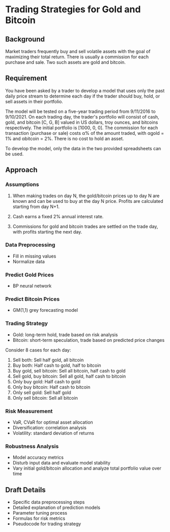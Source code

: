 # Trading Strategies for Gold and Bitcoin

## Background 

Market traders frequently buy and sell volatile assets with the goal of maximizing their total return. There is usually a commission for each purchase and sale. Two such assets are gold and bitcoin.

## Requirement

You have been asked by a trader to develop a model that uses only the past daily price stream to determine each day if the trader should buy, hold, or sell assets in their portfolio. 

The model will be tested on a five-year trading period from 9/11/2016 to 9/10/2021. On each trading day, the trader's portfolio will consist of cash, gold, and bitcoin [C, G, B] valued in US dollars, troy ounces, and bitcoins respectively. The initial portfolio is [1000, 0, 0]. The commission for each transaction (purchase or sale) costs α% of the amount traded, with αgold = 1% and αbitcoin = 2%. There is no cost to hold an asset.

To develop the model, only the data in the two provided spreadsheets can be used.

## Approach

### Assumptions

1. When making trades on day N, the gold/bitcoin prices up to day N are known and can be used to buy at the day N price. Profits are calculated starting from day N+1.

2. Cash earns a fixed 2% annual interest rate. 

3. Commissions for gold and bitcoin trades are settled on the trade day, with profits starting the next day.

### Data Preprocessing

- Fill in missing values
- Normalize data

### Predict Gold Prices

- BP neural network

### Predict Bitcoin Prices 

- GM(1,1) grey forecasting model

### Trading Strategy

- Gold: long-term hold, trade based on risk analysis
- Bitcoin: short-term speculation, trade based on predicted price changes

Consider 8 cases for each day:

1. Sell both: Sell half gold, all bitcoin
2. Buy both: Half cash to gold, half to bitcoin  
3. Buy gold, sell bitcoin: Sell all bitcoin, half cash to gold
4. Sell gold, buy bitcoin: Sell all gold, half cash to bitcoin
5. Only buy gold: Half cash to gold
6. Only buy bitcoin: Half cash to bitcoin
7. Only sell gold: Sell half gold
8. Only sell bitcoin: Sell all bitcoin

### Risk Measurement

- VaR, CVaR for optimal asset allocation
- Diversification: correlation analysis  
- Volatility: standard deviation of returns

### Robustness Analysis

- Model accuracy metrics
- Disturb input data and evaluate model stability
- Vary initial gold/bitcoin allocation and analyze total portfolio value over time

## Draft Details

- Specific data preprocessing steps 
- Detailed explanation of prediction models
- Parameter tuning process
- Formulas for risk metrics
- Pseudocode for trading strategy

